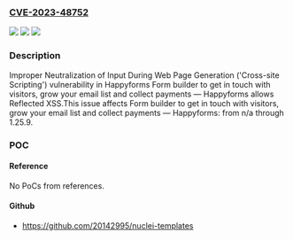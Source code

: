 ### [CVE-2023-48752](https://cve.mitre.org/cgi-bin/cvename.cgi?name=CVE-2023-48752)
![](https://img.shields.io/static/v1?label=Product&message=Form%20builder%20to%20get%20in%20touch%20with%20visitors%2C%20grow%20your%20email%20list%20and%20collect%20payments%20%E2%80%94%20Happyforms&color=blue)
![](https://img.shields.io/static/v1?label=Version&message=n%2Fa%3C%3D%201.25.9%20&color=brighgreen)
![](https://img.shields.io/static/v1?label=Vulnerability&message=CWE-79%20Improper%20Neutralization%20of%20Input%20During%20Web%20Page%20Generation%20('Cross-site%20Scripting')&color=brighgreen)

### Description

Improper Neutralization of Input During Web Page Generation ('Cross-site Scripting') vulnerability in Happyforms Form builder to get in touch with visitors, grow your email list and collect payments — Happyforms allows Reflected XSS.This issue affects Form builder to get in touch with visitors, grow your email list and collect payments — Happyforms: from n/a through 1.25.9.

### POC

#### Reference
No PoCs from references.

#### Github
- https://github.com/20142995/nuclei-templates

